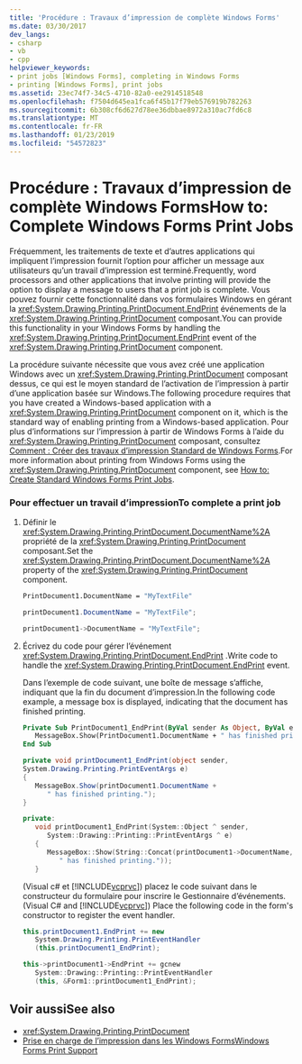 ```yaml
---
title: 'Procédure : Travaux d’impression de complète Windows Forms'
ms.date: 03/30/2017
dev_langs:
- csharp
- vb
- cpp
helpviewer_keywords:
- print jobs [Windows Forms], completing in Windows Forms
- printing [Windows Forms], print jobs
ms.assetid: 23ec74f7-34c5-4710-82a0-ee2914518548
ms.openlocfilehash: f7504d645ea1fca6f45b17f79eb576919b782263
ms.sourcegitcommit: 6b308cf6d627d78ee36dbbae8972a310ac7fd6c8
ms.translationtype: MT
ms.contentlocale: fr-FR
ms.lasthandoff: 01/23/2019
ms.locfileid: "54572823"
---
```

# <a name="how-to-complete-windows-forms-print-jobs"></a><span data-ttu-id="e56cd-102">Procédure : Travaux d’impression de complète Windows Forms</span><span class="sxs-lookup"><span data-stu-id="e56cd-102">How to: Complete Windows Forms Print Jobs</span></span>
<span data-ttu-id="e56cd-103">Fréquemment, les traitements de texte et d’autres applications qui impliquent l’impression fournit l’option pour afficher un message aux utilisateurs qu’un travail d’impression est terminé.</span><span class="sxs-lookup"><span data-stu-id="e56cd-103">Frequently, word processors and other applications that involve printing will provide the option to display a message to users that a print job is complete.</span></span> <span data-ttu-id="e56cd-104">Vous pouvez fournir cette fonctionnalité dans vos formulaires Windows en gérant la <xref:System.Drawing.Printing.PrintDocument.EndPrint> événements de la <xref:System.Drawing.Printing.PrintDocument> composant.</span><span class="sxs-lookup"><span data-stu-id="e56cd-104">You can provide this functionality in your Windows Forms by handling the <xref:System.Drawing.Printing.PrintDocument.EndPrint> event of the <xref:System.Drawing.Printing.PrintDocument> component.</span></span>  
  
 <span data-ttu-id="e56cd-105">La procédure suivante nécessite que vous avez créé une application Windows avec un <xref:System.Drawing.Printing.PrintDocument> composant dessus, ce qui est le moyen standard de l’activation de l’impression à partir d’une application basée sur Windows.</span><span class="sxs-lookup"><span data-stu-id="e56cd-105">The following procedure requires that you have created a Windows-based application with a <xref:System.Drawing.Printing.PrintDocument> component on it, which is the standard way of enabling printing from a Windows-based application.</span></span> <span data-ttu-id="e56cd-106">Pour plus d’informations sur l’impression à partir de Windows Forms à l’aide du <xref:System.Drawing.Printing.PrintDocument> composant, consultez [Comment : Créer des travaux d’impression Standard de Windows Forms](../../../../docs/framework/winforms/advanced/how-to-create-standard-windows-forms-print-jobs.md).</span><span class="sxs-lookup"><span data-stu-id="e56cd-106">For more information about printing from Windows Forms using the <xref:System.Drawing.Printing.PrintDocument> component, see [How to: Create Standard Windows Forms Print Jobs](../../../../docs/framework/winforms/advanced/how-to-create-standard-windows-forms-print-jobs.md).</span></span>  
  
### <a name="to-complete-a-print-job"></a><span data-ttu-id="e56cd-107">Pour effectuer un travail d’impression</span><span class="sxs-lookup"><span data-stu-id="e56cd-107">To complete a print job</span></span>  
  
1.  <span data-ttu-id="e56cd-108">Définir le <xref:System.Drawing.Printing.PrintDocument.DocumentName%2A> propriété de la <xref:System.Drawing.Printing.PrintDocument> composant.</span><span class="sxs-lookup"><span data-stu-id="e56cd-108">Set the <xref:System.Drawing.Printing.PrintDocument.DocumentName%2A> property of the <xref:System.Drawing.Printing.PrintDocument> component.</span></span>  
  
    ```vb  
    PrintDocument1.DocumentName = "MyTextFile"  
    ```  
  
    ```csharp  
    printDocument1.DocumentName = "MyTextFile";  
    ```  
  
    ```cpp  
    printDocument1->DocumentName = "MyTextFile";  
    ```  
  
2.  <span data-ttu-id="e56cd-109">Écrivez du code pour gérer l’événement <xref:System.Drawing.Printing.PrintDocument.EndPrint> .</span><span class="sxs-lookup"><span data-stu-id="e56cd-109">Write code to handle the <xref:System.Drawing.Printing.PrintDocument.EndPrint> event.</span></span>  
  
     <span data-ttu-id="e56cd-110">Dans l’exemple de code suivant, une boîte de message s’affiche, indiquant que la fin du document d’impression.</span><span class="sxs-lookup"><span data-stu-id="e56cd-110">In the following code example, a message box is displayed, indicating that the document has finished printing.</span></span>  
  
    ```vb  
    Private Sub PrintDocument1_EndPrint(ByVal sender As Object, ByVal e As System.Drawing.Printing.PrintEventArgs) Handles PrintDocument1.EndPrint  
       MessageBox.Show(PrintDocument1.DocumentName + " has finished printing.")  
    End Sub  
    ```  
  
    ```csharp  
    private void printDocument1_EndPrint(object sender,   
    System.Drawing.Printing.PrintEventArgs e)  
    {  
       MessageBox.Show(printDocument1.DocumentName +   
          " has finished printing.");  
    }  
    ```  
  
    ```cpp  
    private:  
       void printDocument1_EndPrint(System::Object ^ sender,  
          System::Drawing::Printing::PrintEventArgs ^ e)  
       {  
          MessageBox::Show(String::Concat(printDocument1->DocumentName,  
             " has finished printing."));  
       }  
    ```  
  
     <span data-ttu-id="e56cd-111">(Visual c# et [!INCLUDE[vcprvc](../../../../includes/vcprvc-md.md)]) placez le code suivant dans le constructeur du formulaire pour inscrire le Gestionnaire d’événements.</span><span class="sxs-lookup"><span data-stu-id="e56cd-111">(Visual C# and [!INCLUDE[vcprvc](../../../../includes/vcprvc-md.md)]) Place the following code in the form's constructor to register the event handler.</span></span>  
  
    ```csharp  
    this.printDocument1.EndPrint += new  
       System.Drawing.Printing.PrintEventHandler  
       (this.printDocument1_EndPrint);  
    ```  
  
    ```cpp  
    this->printDocument1->EndPrint += gcnew  
       System::Drawing::Printing::PrintEventHandler  
       (this, &Form1::printDocument1_EndPrint);  
    ```  
  
## <a name="see-also"></a><span data-ttu-id="e56cd-112">Voir aussi</span><span class="sxs-lookup"><span data-stu-id="e56cd-112">See also</span></span>
- <xref:System.Drawing.Printing.PrintDocument>
- [<span data-ttu-id="e56cd-113">Prise en charge de l’impression dans les Windows Forms</span><span class="sxs-lookup"><span data-stu-id="e56cd-113">Windows Forms Print Support</span></span>](../../../../docs/framework/winforms/advanced/windows-forms-print-support.md)
